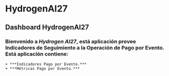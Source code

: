 # HydrogenAI27
## Dashboard HydrogenAI27

### Bienvenido a ***Hydrogen AI27***, está aplicación provee Indicadores de Seguimiento a la Operación de Pago por Evento. Está aplicación contiene:
    + ***Indicadores Pago por Evento.***
    + ***Métricas Pago por Evento.***

